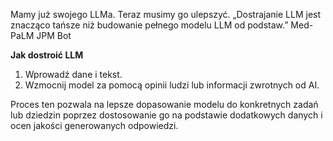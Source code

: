 Mamy już swojego LLMa. Teraz musimy go ulepszyć.
„Dostrajanie LLM jest znacząco tańsze niż budowanie pełnego modelu LLM od podstaw.”
Med-PaLM
JPM Bot

 **Jak dostroić LLM**

1. Wprowadź dane i tekst.
2. Wzmocnij model za pomocą opinii ludzi lub informacji zwrotnych od AI.

Proces ten pozwala na lepsze dopasowanie modelu do konkretnych zadań lub dziedzin poprzez dostosowanie go na podstawie dodatkowych danych i ocen jakości generowanych odpowiedzi.

